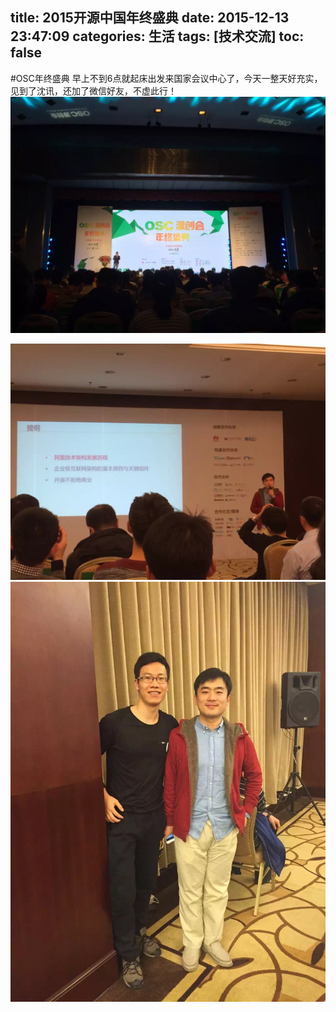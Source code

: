 title: 2015开源中国年终盛典
date: 2015-12-13 23:47:09
categories: 生活
tags: [技术交流]
toc: false
---
#OSC年终盛典
早上不到6点就起床出发来国家会议中心了，今天一整天好充实，见到了沈讯，还加了微信好友，不虚此行！
![开场](2015开源中国年终盛典/osc_3.jpg)
<!--more-->
![沈讯讲课](2015开源中国年终盛典/osc_1.jpg)
![合影](2015开源中国年终盛典/osc_2.jpg)
